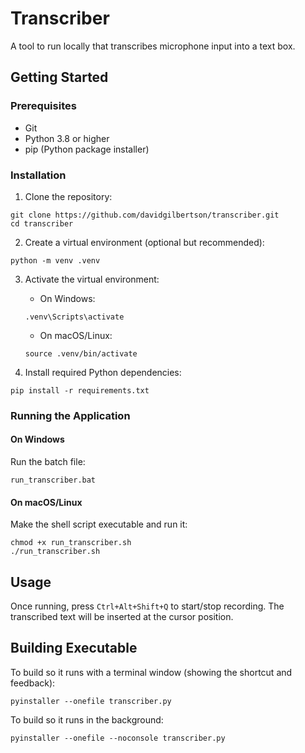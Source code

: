 # Transcriber

A tool to run locally that transcribes microphone input into a text box.

## Getting Started

### Prerequisites

- Git
- Python 3.8 or higher
- pip (Python package installer)

### Installation

1. Clone the repository:
```
git clone https://github.com/davidgilbertson/transcriber.git
cd transcriber
```

2. Create a virtual environment (optional but recommended):
```
python -m venv .venv
```

3. Activate the virtual environment:
   - On Windows:
   ```
   .venv\Scripts\activate
   ```
   - On macOS/Linux:
   ```
   source .venv/bin/activate
   ```

4. Install required Python dependencies:
```
pip install -r requirements.txt
```

### Running the Application

#### On Windows
Run the batch file:
```
run_transcriber.bat
```

#### On macOS/Linux
Make the shell script executable and run it:
```
chmod +x run_transcriber.sh
./run_transcriber.sh
```

## Usage

Once running, press `Ctrl+Alt+Shift+Q` to start/stop recording. The transcribed text will be inserted at the cursor position.

## Building Executable

To build so it runs with a terminal window (showing the shortcut and feedback):
```
pyinstaller --onefile transcriber.py
```

To build so it runs in the background:
```
pyinstaller --onefile --noconsole transcriber.py
```

